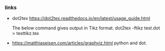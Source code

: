 ### links

- dot2tex https://dot2tex.readthedocs.io/en/latest/usage_guide.html

   The below command gives output in Tikz format.
   dot2tex -ftikz test.dot > testtikz.tex  

- https://matthiaseisen.com/articles/graphviz.html python and dot.


